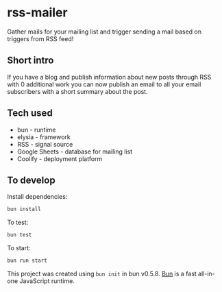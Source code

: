 # rss-mailer

Gather mails for your mailing list and trigger sending a mail based on triggers from RSS feed!

## Short intro

If you have a blog and publish information about new posts through RSS with 0 additional work you can now publish an email to all your email subscribers with a short summary about the post.

## Tech used

- bun - runtime
- elysia - framework
- RSS - signal source
- Google Sheets - database for mailing list
- Coolify - deployment platform

## To develop

Install dependencies:

```bash
bun install
```

To test:
```bash
bun test
```

To start:
```bash
bun run start
```

This project was created using `bun init` in bun v0.5.8. [Bun](https://bun.sh) is a fast all-in-one JavaScript runtime.
